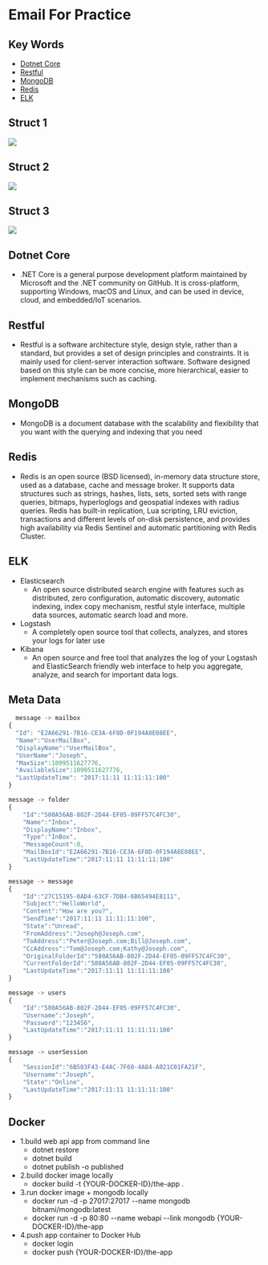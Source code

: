 Email For Practice
====================

## Key Words
* [Dotnet Core](https://dotnet.github.io/)
* [Restful](http://www.runoob.com/w3cnote/restful-architecture.html)
* [MongoDB](https://www.mongodb.com/download-center)
* [Redis](https://redis.io/)
* [ELK](https://www.elastic.co/)


## Struct 1
<img src="Description/Struct1.png"><img/>

## Struct 2
<img src="Description/Integrated Services.png"><img/>

## Struct 3
<img src="Description/Microservices.png"><img/>

## Dotnet Core       
* .NET Core is a general purpose development platform maintained by Microsoft and the .NET community on GitHub. It is cross-platform, supporting Windows, macOS and Linux, and can be used in device, cloud, and embedded/IoT scenarios.

## Restful       
* Restful is a software architecture style, design style, rather than a standard, but provides a set of design principles and constraints. It is mainly used for client-server interaction software. Software designed based on this style can be more concise, more hierarchical, easier to implement mechanisms such as caching.

## MongoDB        
* MongoDB is a document database with the scalability and flexibility that you want with the querying and indexing that you need

## Redis      
* Redis is an open source (BSD licensed), in-memory data structure store, used as a database, cache and message broker. It supports data structures such as strings, hashes, lists, sets, sorted sets with range queries, bitmaps, hyperloglogs and geospatial indexes with radius queries. Redis has built-in replication, Lua scripting, LRU eviction, transactions and different levels of on-disk persistence, and provides high availability via Redis Sentinel and automatic partitioning with Redis Cluster.

## ELK
* Elasticsearch
	* An open source distributed search engine with features such as distributed, zero configuration, automatic discovery, automatic indexing, index copy mechanism, restful style interface, multiple data sources, automatic search load and more.
* Logstash
	* A completely open source tool that collects, analyzes, and stores your logs for later use
* Kibana 
	* An open source and free tool that analyzes the log of your Logstash and ElasticSearch friendly web interface to help you aggregate, analyze, and search for important data logs.

## Meta Data

```javascript
  message -> mailbox
{
  "Id": "E2A66291-7B16-CE3A-6F8D-0F194A8E08EE",
  "Name":"UserMailBox",
  "DisplayName":"UserMailBox",
  "UserName":"Joseph",
  "MaxSize":1099511627776,
  "AvailableSize":1099511627776,
  "LastUpdateTime": "2017:11:11 11:11:11:100"
}

message -> folder
{
    "Id":"580A56AB-802F-2D44-EF05-09FF57C4FC30",
    "Name":"Inbox",
    "DisplayName":"Inbox",
    "Type":"InBox",
    "MessageCount":0,
    "MailBoxId":"E2A66291-7B16-CE3A-6F8D-0F194A8E08EE",
    "LastUpdateTime":"2017:11:11 11:11:11:100"
}

message -> message
{
    "Id":"27C15195-0AD4-63CF-7DB4-6B65494E8111",
    "Subject":"HelloWorld",
    "Content":"How are you?",
    "SendTime":"2017:11:11 11:11:11:100",
    "State":"Unread",
    "FromAddress":"Joseph@Joseph.com",
    "ToAddress":"Peter@Joseph.com;Bill@Joseph.com",
    "CcAddress":"Tom@Joseph.com;Kathy@Joseph.com",
    "OriginalFolderId":"580A56AB-802F-2D44-EF05-09FF57C4FC30",
    "CurrentFolderId":"580A56AB-802F-2D44-EF05-09FF57C4FC30",
    "LastUpdateTime":"2017:11:11 11:11:11:100"
}

message -> users
{
    "Id":"580A56AB-802F-2D44-EF05-09FF57C4FC30",
    "Username":"Joseph",
    "Password":"123456",
    "LastUpdateTime":"2017:11:11 11:11:11:100"
}

message -> userSession
{
    "SessionId":"6B503F43-E4AC-7F60-4A84-A021C01FA21F",
    "Username":"Joseph",
    "State":"Online",
    "LastUpdateTime":"2017:11:11 11:11:11:100"
}

```

## Docker
* 1.build web api app from command line
	* dotnet restore
	* dotnet build
	* dotnet publish -o published
* 2.build docker image locally
	* docker build -t {YOUR-DOCKER-ID}/the-app .
* 3.run docker image + mongodb locally
	* docker run -d -p 27017:27017 --name mongodb bitnami/mongodb:latest
	* docker run -d -p 80:80 --name webapi --link mongodb {YOUR-DOCKER-ID}/the-app
* 4.push app container to Docker Hub
	* docker login
	* docker push {YOUR-DOCKER-ID}/the-app